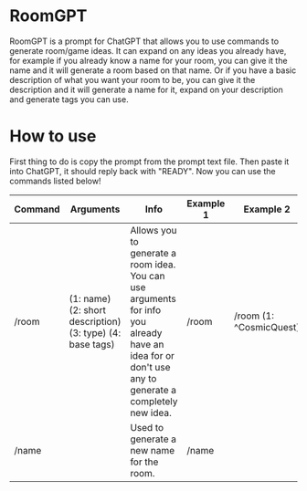 # RoomGPT
RoomGPT is a prompt for ChatGPT that allows you to use commands to generate room/game ideas.
It can expand on any ideas you already have, for example if you already know a name for your room, you can give it the name and it will generate a room based on that name.
Or if you have a basic description of what you want your room to be, you can give it the description and it will generate a name for it, expand on your description and generate tags you can use.

# How to use
First thing to do is copy the prompt from the prompt text file.
Then paste it into ChatGPT, it should reply back with "READY".
Now you can use the commands listed below!

| Command | Arguments | Info | Example 1 | Example 2 | Example 3 |
| --- | --- | --- | --- | --- | --- |
| /room | (1: name) (2: short description) (3: type) (4: base tags) | Allows you to generate a room idea. You can use arguments for info you already have an idea for or don't use any to generate a completely new idea. | /room | /room (1: ^CosmicQuest) | /room (2: A horror game) (4: horror, scary, game) |
| /name | | Used to generate a new name for the room. | /name |
